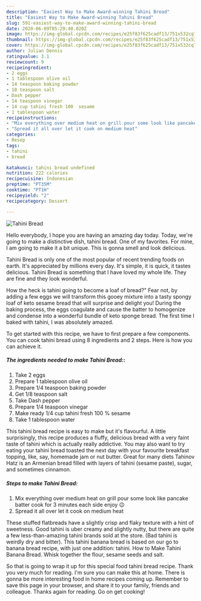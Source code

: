 ```yaml
---
description: "Easiest Way to Make Award-winning Tahini Bread"
title: "Easiest Way to Make Award-winning Tahini Bread"
slug: 591-easiest-way-to-make-award-winning-tahini-bread
date: 2020-06-09T05:29:40.020Z
image: https://img-global.cpcdn.com/recipes/e25f83f625cadf13/751x532cq70/tahini-bread-recipe-main-photo.jpg
thumbnail: https://img-global.cpcdn.com/recipes/e25f83f625cadf13/751x532cq70/tahini-bread-recipe-main-photo.jpg
cover: https://img-global.cpcdn.com/recipes/e25f83f625cadf13/751x532cq70/tahini-bread-recipe-main-photo.jpg
author: Julian Dennis
ratingvalue: 3.1
reviewcount: 9
recipeingredient:
- 2 eggs
- 1 tablespoon olive oil
- 14 teaspoon baking powder
- 18 teaspoon salt
- Dash pepper
- 14 teaspoon vinegar
- 14 cup tahini fresh 100  sesame
- 1 tablespoon water
recipeinstructions:
- "Mix everything over medium heat on grill pour some look like pancake batter cook for 3 minutes each side enjoy 😉"
- "Spread it all over let it cook on medium heat"
categories:
- Resep
tags:
- tahini
- bread

katakunci: tahini bread undefined
nutrition: 222 calories
recipecuisine: Indonesian
preptime: "PT35M"
cooktime: "PT1H"
recipeyield: "2"
recipecategory: Dessert

---
```



![Tahini Bread](https://img-global.cpcdn.com/recipes/e25f83f625cadf13/751x532cq70/tahini-bread-recipe-main-photo.jpg)

Hello everybody, I hope you are having an amazing day today. Today, we're going to make a distinctive dish, tahini bread. One of my favorites. For mine, I am going to make it a bit unique. This is gonna smell and look delicious.

Tahini Bread is only one of the most popular of recent trending foods on earth. It's appreciated by millions every day. It's simple, it is quick, it tastes delicious. Tahini Bread is something that I have loved my whole life. They are fine and they look wonderful.

How the heck is tahini going to become a loaf of bread?&#34; Fear not, by adding a few eggs we will transform this gooey mixture into a tasty spongy loaf of keto sesame bread that will surprise and delight you! During the baking process, the eggs coagulate and cause the batter to homogenize and condense into a wonderful bundle of keto sponge bread. The first time I baked with tahini, I was absolutely amazed.


To get started with this recipe, we have to first prepare a few components. You can cook tahini bread using 8 ingredients and 2 steps. Here is how you can achieve it.

##### The ingredients needed to make Tahini Bread::

1. Take 2 eggs
1. Prepare 1 tablespoon olive oil
1. Prepare 1/4 teaspoon baking powder
1. Get 1/8 teaspoon salt
1. Take Dash pepper
1. Prepare 1/4 teaspoon vinegar
1. Make ready 1/4 cup tahini fresh 100 % sesame
1. Take 1 tablespoon water


This tahini bread recipe is easy to make but it&#39;s flavourful. A little surprisingly, this recipe produces a fluffy, delicious bread with a very faint taste of tahini which is actually really addictive. You may also want to try eating your tahini bread toasted the next day with your favourite breakfast topping, like, say, homemade jam or nut butter. Great for many diets Tahinov Hatz is an Armenian bread filled with layers of tahini (sesame paste), sugar, and sometimes cinnamon. 

##### Steps to make Tahini Bread:

1. Mix everything over medium heat on grill pour some look like pancake batter cook for 3 minutes each side enjoy 😉
1. Spread it all over let it cook on medium heat


These stuffed flatbreads have a slightly crisp and flaky texture with a hint of sweetness. Good tahini is uber creamy and slightly nutty, but there are quite a few less-than-amazing tahini brands sold at the store. (Bad tahini is weirdly dry and bitter). This tahini banana bread is based on our go to banana bread recipe, with just one addition: tahini. How to Make Tahini Banana Bread. Whisk together the flour, sesame seeds and salt. 

So that is going to wrap it up for this special food tahini bread recipe. Thank you very much for reading. I'm sure you can make this at home. There is gonna be more interesting food in home recipes coming up. Remember to save this page in your browser, and share it to your family, friends and colleague. Thanks again for reading. Go on get cooking!
